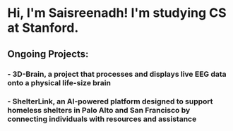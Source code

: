 # Hi, I'm Saisreenadh! I'm studying CS at Stanford.

## Ongoing Projects:
 ### - 3D-Brain, a project that processes and displays live EEG data onto a physical life-size brain
 ### - ShelterLink, an AI-powered platform designed to support homeless shelters in Palo Alto and San Francisco by connecting individuals with resources and assistance
